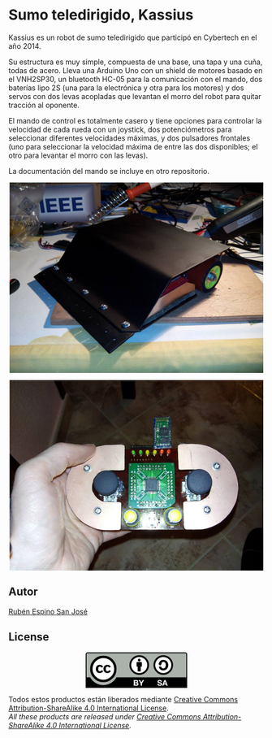 # Sumo teledirigido, Kassius
Kassius es un robot de sumo teledirigido que participó en Cybertech en el año 2014.

Su estructura es muy simple, compuesta de una base, una tapa y una cuña, todas de acero. Lleva una Arduino Uno con un shield de motores basado en el VNH2SP30, un bluetooth HC-05 para la comunicación con el mando, dos baterías lipo 2S (una para la electrónica y otra para los motores) y dos servos con dos levas acopladas que levantan el morro del robot para quitar tracción al oponente.

El mando de control es totalmente casero y tiene opciones para controlar la velocidad de cada rueda con un joystick, dos potenciómetros para seleccionar diferentes velocidades máximas, y dos pulsadores frontales (uno para seleccionar la velocidad máxima de entre las dos disponibles; el otro para levantar el morro con las levas).

La documentación del mando se incluye en otro repositorio.

<p align="center">
<img src="images/1926932_751437624887043_8334587351896720086_n.jpg" width="500" align = "center">
</p>

<p align="center">
<img src="images/1011109_751437914887014_8222311462503199386_n.jpg" width="500" align = "center">
</p>

## Autor
[Rubén Espino San José](https://github.com/Resaj)

## License
<p align="center">
<img src="license/by-sa.png" align = "center">
</p>

Todos estos productos están liberados mediante [Creative Commons Attribution-ShareAlike 4.0 International License](http://creativecommons.org/licenses/by-sa/4.0/).  
_All these products are released under [Creative Commons Attribution-ShareAlike 4.0 International License](http://creativecommons.org/licenses/by-sa/4.0/)._
